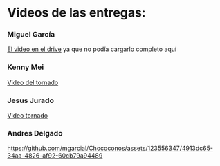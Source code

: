 # Videos de las entregas:

### Miguel García

[El video en el drive](https://drive.google.com/file/d/1JTArlpqmPzR_JrCDnDplJSzKAT0Bsyt1/view?usp=sharing) ya que no podía cargarlo completo aquí

### Kenny Mei 

[Video del tornado](https://drive.google.com/file/d/1WeAFHiuDxMF5xqL0Uc9BJEfeIyDKKBI-/view?usp=sharing) 

### Jesus Jurado

[Video tornado](https://drive.google.com/drive/u/3/folders/13LdFxUzouGSqPMCaKQZMZXHYaJJq4Y2Y)

### Andres Delgado


https://github.com/mgarcial/Chococonos/assets/123556347/4913dc65-34aa-4826-af92-60cb79a94489

